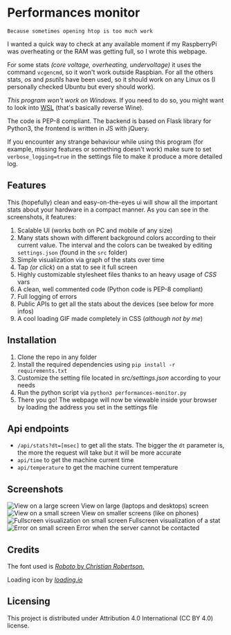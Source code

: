 # Performances monitor
`Because sometimes opening htop is too much work`

I wanted a quick way to check at any available moment if my RaspberryPi was overheating or the RAM was getting full, so I wrote this webpage.

For some stats *(core voltage, overheating, undervoltage)* it uses the command `vcgencmd`, so it won't work outside Raspbian. For all the others stats, *os* and *psutils* have been used, so it should work on any Linux os (I personally checked Ubuntu but every should work).

*This program won't work on Windows.* If you need to do so, you might want to look into [WSL](https://en.wikipedia.org/wiki/Windows_Subsystem_for_Linux) (that's basically reverse Wine).

The code is PEP-8 compliant. The backend is based on Flask library for Python3, the frontend is written in JS with jQuery.

If you encounter any strange behaviour while using this program (for example, missing features or something doesn't work) make sure to set `verbose_logging=true` in the settings file to make it produce a more detailed log.

## Features

This (hopefully) clean and easy-on-the-eyes ui will show all the important stats about your hardware in a compact manner. As you can see in the screenshots, it features:

1. Scalable UI (works both on PC and mobile of any size)
2. Many stats shown with different background colors according to their current value. The interval and the colors can be tweaked by editing `settings.json` (found in the `src` folder)
3. Simple visualization via graph of the stats over time
4. Tap *(or click*) on a stat to see it full screen
5. Highly customizable stylesheet files thanks to an heavy usage of *CSS* vars
6. A clean, well commented code (Python code is PEP-8 compliant)
7. Full logging of errors
8. Public APIs to get all the stats about the devices (see below for more infos)
9. A cool loading GIF made completely in CSS (*although not by me*)

## Installation
1. Clone the repo in any folder
2. Install the required dependencies using `pip install -r requirements.txt`
3. Customize the setting file located in *src/settings.json* according to your needs
4. Run the python script via `python3 performances-monitor.py`
5. There you go! The webpage will now be viewable inside your browser by loading the address you set in the settings file

## Api endpoints
- `/api/stats?dt=[msec]` to get all the stats. The bigger the `dt` parameter is, the more the request will take but it will be more accurate
- `api/time` to get the machine current time
- `api/temperature` to get the machine current temperature

## Screenshots
![View on a large screen](https://github.com/lorossi/performances-monitor/blob/master/screenshots/large-screen.png)
View on large (laptops and desktops) screen
![View on a small screen](https://github.com/lorossi/performances-monitor/blob/master/screenshots/small-screen.png)
View on smaller screens (like on phones)
![Fullscreen visualization on small screen](https://github.com/lorossi/performances-monitor/blob/master/screenshots/fullscreen-small-screen.png)
Fullscreen visualization of a stat
![Error on small screen](https://github.com/lorossi/performances-monitor/blob/master/screenshots/error-small-screen.png)
Error when the server cannot be contacted

## Credits
The font used is [_Roboto_ by _Christian Robertson_.](https://github.com/google/roboto/)

Loading icon by [_loading.io_](https://loading.io/css/)

## Licensing
This project is distributed under Attribution 4.0 International (CC BY 4.0) license.
